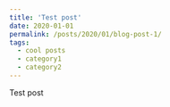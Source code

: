 ```yaml
---
title: 'Test post'
date: 2020-01-01
permalink: /posts/2020/01/blog-post-1/
tags:
  - cool posts
  - category1
  - category2
---
```


Test post
